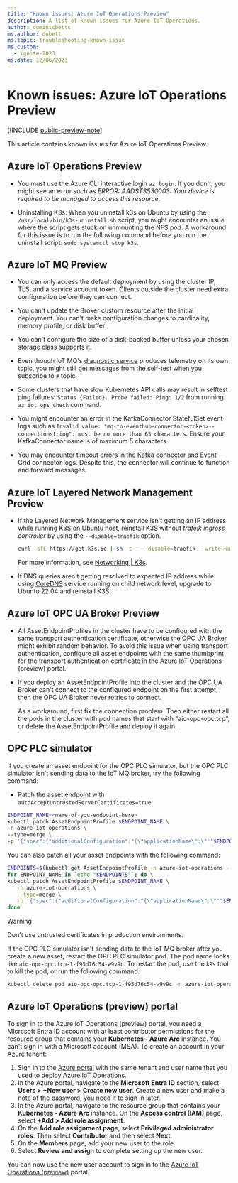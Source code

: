 ```yaml
---
title: "Known issues: Azure IoT Operations Preview"
description: A list of known issues for Azure IoT Operations.
author: dominicbetts
ms.author: dobett
ms.topic: troubleshooting-known-issue
ms.custom:
  - ignite-2023
ms.date: 12/06/2023
---
```


# Known issues: Azure IoT Operations Preview

[!INCLUDE [public-preview-note](../includes/public-preview-note.md)]

This article contains known issues for Azure IoT Operations Preview.

## Azure IoT Operations Preview

- You must use the Azure CLI interactive login `az login`. If you don't, you might see an error such as _ERROR: AADSTS530003: Your device is required to be managed to access this resource_.

- Uninstalling K3s: When you uninstall k3s on Ubuntu by using the `/usr/local/bin/k3s-uninstall.sh` script, you might encounter an issue where the script gets stuck on unmounting the NFS pod. A workaround for this issue is to run the following command before you run the uninstall script: `sudo systemctl stop k3s`.

## Azure IoT MQ Preview

- You can only access the default deployment by using the cluster IP, TLS, and a service account token. Clients outside the cluster need extra configuration before they can connect.

- You can't update the Broker custom resource after the initial deployment. You can't make configuration changes to cardinality, memory profile, or disk buffer.

- You can't configure the size of a disk-backed buffer unless your chosen storage class supports it.

- Even though IoT MQ's [diagnostic service](../monitor/howto-configure-diagnostics.md) produces telemetry on its own topic, you might still get messages from the self-test when you subscribe to `#` topic.

- Some clusters that have slow Kubernetes API calls may result in selftest ping failures: `Status {Failed}. Probe failed: Ping: 1/2` from running `az iot ops check` command.

- You might encounter an error in the KafkaConnector StatefulSet event logs such as `Invalid value: "mq-to-eventhub-connector-<token>--connectionstring": must be no more than 63 characters`. Ensure your KafkaConnector name is of maximum 5 characters.

- You may encounter timeout errors in the Kafka connector and Event Grid connector logs. Despite this, the connector will continue to function and forward messages.

## Azure IoT Layered Network Management Preview

- If the Layered Network Management service isn't getting an IP address while running K3S on Ubuntu host, reinstall K3S without _trafeik ingress controller_ by using the `--disable=traefik` option.

    ```bash
    curl -sfL https://get.k3s.io | sh -s - --disable=traefik --write-kubeconfig-mode 644
    ```

    For more information, see [Networking | K3s](https://docs.k3s.io/networking#traefik-ingress-controller).

- If DNS queries aren't getting resolved to expected IP address while using [CoreDNS](../manage-layered-network/howto-configure-layered-network.md#configure-coredns) service running on child network level, upgrade to Ubuntu 22.04 and reinstall K3S.

## Azure IoT OPC UA Broker Preview

- All AssetEndpointProfiles in the cluster have to be configured with the same transport authentication certificate, otherwise the OPC UA Broker might exhibit random behavior. To avoid this issue when using transport authentication, configure all asset endpoints with the same thumbprint for the transport authentication certificate in the Azure IoT Operations (preview) portal.

- If you deploy an AssetEndpointProfile into the cluster and the OPC UA Broker can't connect to the configured endpoint on the first attempt, then the OPC UA Broker never retries to connect.

    As a workaround, first fix the connection problem. Then either restart all the pods in the cluster with pod names that start with "aio-opc-opc.tcp", or delete the AssetEndpointProfile and deploy it again.

## OPC PLC simulator

If you create an asset endpoint for the OPC PLC simulator, but the OPC PLC simulator isn't sending data to the IoT MQ broker, try the following command:

- Patch the asset endpoint with `autoAcceptUntrustedServerCertificates=true`:

```bash
ENDPOINT_NAME=<name-of-you-endpoint-here>
kubectl patch AssetEndpointProfile $ENDPOINT_NAME \
-n azure-iot-operations \
--type=merge \
-p '{"spec":{"additionalConfiguration":"{\"applicationName\":\"'"$ENDPOINT_NAME"'\",\"security\":{\"autoAcceptUntrustedServerCertificates\":true}}"}}'
```

You can also patch all your asset endpoints with the following command:

```bash
ENDPOINTS=$(kubectl get AssetEndpointProfile -n azure-iot-operations --no-headers -o custom-columns=":metadata.name")
for ENDPOINT_NAME in `echo "$ENDPOINTS"`; do \
kubectl patch AssetEndpointProfile $ENDPOINT_NAME \
   -n azure-iot-operations \
   --type=merge \
   -p '{"spec":{"additionalConfiguration":"{\"applicationName\":\"'"$ENDPOINT_NAME"'\",\"security\":{\"autoAcceptUntrustedServerCertificates\":true}}"}}'; \
done
```

> [!WARNING]
> Don't use untrusted certificates in production environments.

If the OPC PLC simulator isn't sending data to the IoT MQ broker after you create a new asset, restart the OPC PLC simulator pod. The pod name looks like `aio-opc-opc.tcp-1-f95d76c54-w9v9c`. To restart the pod, use the `k9s` tool to kill the pod, or run the following command:

```bash
kubectl delete pod aio-opc-opc.tcp-1-f95d76c54-w9v9c -n azure-iot-operations
```

## Azure IoT Operations (preview) portal

To sign in to the Azure IoT Operations (preview) portal, you need a Microsoft Entra ID account with at least contributor permissions for the resource group that contains your **Kubernetes - Azure Arc** instance. You can't sign in with a Microsoft account (MSA). To create an account in your Azure tenant:

1. Sign in to the [Azure portal](https://portal.azure.com/) with the same tenant and user name that you used to deploy Azure IoT Operations.
1. In the Azure portal, navigate to the **Microsoft Entra ID** section, select **Users > +New user > Create new user**. Create a new user and make a note of the password, you need it to sign in later.
1. In the Azure portal, navigate to the resource group that contains your **Kubernetes - Azure Arc** instance. On the **Access control (IAM)** page, select **+Add > Add role assignment**.
1. On the **Add role assignment page**, select **Privileged administrator roles**. Then select **Contributor** and then select **Next**.
1. On the **Members** page, add your new user to the role.
1. Select **Review and assign** to complete setting up the new user.

You can now use the new user account to sign in to the [Azure IoT Operations (preview)](https://iotoperations.azure.com) portal.
